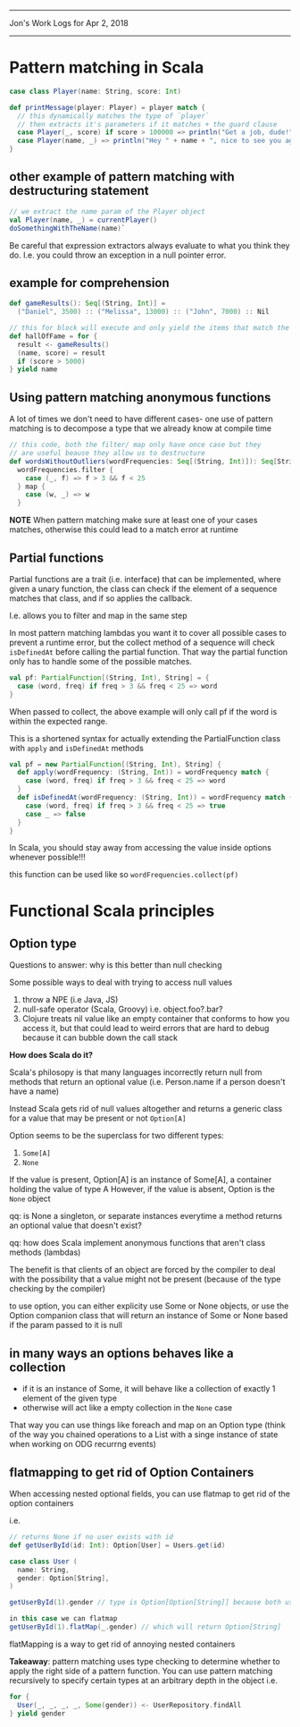 *****************************************************************

Jon's Work Logs for Apr 2, 2018

*****************************************************************

# Pattern matching in Scala

```scala
case class Player(name: String, score: Int)

def printMessage(player: Player) = player match {
  // this dynamically matches the type of `player`
  // then extracts it's parameters if it matches + the guard clause
  case Player(_, score) if score > 100000 => println("Get a job, dude!")
  case Player(name, _) => println("Hey " + name + ", nice to see you again!")
}
```

## other example of pattern matching with destructuring statement

```scala
// we extract the name param of the Player object
val Player(name, _) = currentPlayer()
doSomethingWithTheName(name)`
```

Be careful that expression extractors always evaluate to what you think they do.  I.e. you could throw an exception in a null pointer error.

## example for comprehension
```scala
def gameResults(): Seq[(String, Int)] =
  ("Daniel", 3500) :: ("Melissa", 13000) :: ("John", 7000) :: Nil

// this for block will execute and only yield the items that match the last expression
def hallOfFame = for {
  result <- gameResults()
  (name, score) = result
  if (score > 5000)
} yield name
```

## Using pattern matching anonymous functions

A lot of times we don't need to have different cases- one use of pattern matching is to decompose a type that we already know at compile time

```scala
// this code, both the filter/ map only have once case but they
// are useful beause they allow us to destructure
def wordsWithoutOutliers(wordFrequencies: Seq[(String, Int)]): Seq[String] =
  wordFrequencies.filter {
    case (_, f) => f > 3 && f < 25
  } map {
    case (w, _) => w
  }
```

**NOTE** When pattern matching make sure at least one of your cases matches, otherwise this could lead to a match error at runtime

## Partial functions

Partial functions are a trait (i.e. interface) that can be implemented, where given a unary function, the class can check if the element of a sequence matches that class, and if so applies the callback.

I.e. allows you to filter and map in the same step

In most pattern matching lambdas you want it to cover all possible cases to prevent a runtime error, but the collect method of a sequence will check `isDefinedAt` before calling the partial function.  That way the partial function only has to handle some of the possible matches.

```scala
val pf: PartialFunction[(String, Int), String] = {
  case (word, freq) if freq > 3 && freq < 25 => word
}
```

When passed to collect, the above example will only call pf if the word is within the expected range.

This is a shortened syntax for actually extending the PartialFunction class with `apply` and `isDefinedAt` methods

```scala
val pf = new PartialFunction[(String, Int), String] {
  def apply(wordFrequency: (String, Int)) = wordFrequency match {
    case (word, freq) if freq > 3 && freq < 25 => word
  }
  def isDefinedAt(wordFrequency: (String, Int)) = wordFrequency match {
    case (word, freq) if freq > 3 && freq < 25 => true
    case _ => false
  }
}
```

In Scala, you should stay away from accessing the value inside options whenever possible!!!

this function can be used like so
`wordFrequencies.collect(pf)`

# Functional Scala principles

## Option type

Questions to answer: why is this better than null checking

Some possible ways to deal with trying to access null values
1. throw a NPE (i.e Java, JS)
2. null-safe operator (Scala, Groovy) i.e. object.foo?.bar?
3. Clojure treats nil value like an empty container that conforms to how you access it, but that could lead to weird errors that are hard to debug because it can bubble down the call stack

**How does Scala do it?**

Scala's philosopy is that many languages incorrectly return null from methods that return an optional value (i.e. Person.name if a person doesn't have a name)

Instead Scala gets rid of null values altogether and returns a generic class for a value that may be present or not `Option[A]`

Option seems to be the superclass for two different types:
1. `Some[A]`
2. `None`

If the value is present, Option[A] is an instance of Some[A], a container holding the value of type A
However, if the value is absent, Option is the `None` object

qq: is None a singleton, or separate instances everytime a method returns an optional value that doesn't exist?

qq: how does Scala implement anonymous functions that aren't class methods (lambdas)

The benefit is that clients of an object are forced by the compiler to deal with the possibility that a value might not be present (because of the type checking by the compiler)

to use option, you can either explicity use Some or None objects, or use the Option companion class that will return an instance of Some or None based if the param passed to it is null

## in many ways an options behaves like a collection
* if it is an instance of Some, it will behave like a collection of exactly 1 element of the given type
* otherwise will act like a empty collection in the `None` case

That way you can use things like foreach and map on an Option type (think of the way you chained operations to a List with a singe instance of state when working on ODG recurrng events)

## flatmapping to get rid of Option Containers
When accessing nested optional fields, you can use flatmap to get rid of the option containers

i.e.
```scala
// returns None if no user exists with id
def getUserById(id: Int): Option[User] = Users.get(id)

case class User (
  name: String,
  gender: Option[String],
)

getUserById(1).gender // type is Option[Option[String]] because both user and user.gender are optional

in this case we can flatmap
getUserById(1).flatMap(_.gender) // which will return Option[String]
```
flatMapping is a way to get rid of annoying nested containers

**Takeaway**: pattern matching uses type checking to determine whether to apply the right side of a pattern function.  You can use pattern matching recursively to specify certain types at an arbitrary depth in the object
i.e.
```scala
for {
  User(_, _, _, _, Some(gender)) <- UserRepository.findAll
} yield gender
```